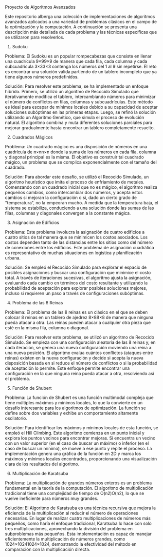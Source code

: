 Proyecto de Algoritmos Avanzados

Este repositorio alberga una colección de implementaciones de algoritmos avanzados aplicados a una variedad de problemas clásicos en el campo de la optimización y la computación. A continuación se presenta una descripción más detallada de cada problema y las técnicas específicas que se utilizaron para resolverlos.
1. Sudoku

Problema: El Sudoku es un popular rompecabezas que consiste en llenar una cuadrícula 9×99×9 de manera que cada fila, cada columna y cada subcuadrícula 3×33×3 contenga los números del 1 al 9 sin repetirse. El reto es encontrar una solución válida partiendo de un tablero incompleto que ya tiene algunos números predefinidos.

Solución: Para resolver este problema, se ha implementado un enfoque híbrido. Primero, se utilizó un algoritmo de Recocido Simulado que iterativamente modifica el tablero, intercambiando números para minimizar el número de conflictos en filas, columnas y subcuadrículas. Este método es ideal para escapar de mínimos locales debido a su capacidad de aceptar soluciones subóptimas en las primeras etapas. Luego, se refinó la solución utilizando un Algoritmo Genético, que simula el proceso de evolución natural. El algoritmo combina y muta diferentes soluciones parciales para mejorar gradualmente hasta encontrar un tablero completamente resuelto.

2. Cuadrados Mágicos

Problema: Un cuadrado mágico es una disposición de números en una cuadrícula de n×nn×n donde la suma de los números en cada fila, columna y diagonal principal es la misma. El objetivo es construir tal cuadrado mágico, un problema que se complica exponencialmente con el tamaño del cuadrado.

Solución: Para abordar este desafío, se utilizó el Recocido Simulado, un algoritmo heurístico que imita el proceso de enfriamiento de metales. Comenzando con un cuadrado inicial que no es mágico, el algoritmo realiza pequeños cambios, como intercambiar dos números, y acepta estos cambios si mejoran la configuración o si, dado un cierto grado de "temperatura", no la empeoran mucho. A medida que la temperatura baja, el sistema se estabiliza, conduciendo a una solución donde las sumas de las filas, columnas y diagonales convergen a la constante mágica.

3. Asignación de Edificios

Problema: Este problema involucra la asignación de cuatro edificios a cuatro sitios de tal manera que se minimicen los costos asociados. Los costos dependen tanto de las distancias entre los sitios como del número de conexiones entre los edificios. Este problema de asignación cuadrática es representativo de muchas situaciones en logística y planificación urbana.

Solución: Se empleó el Recocido Simulado para explorar el espacio de posibles asignaciones y buscar una configuración que minimice el costo total. A través de iteraciones sucesivas, el algoritmo ajusta la asignación, evaluando cada cambio en términos del costo resultante y utilizando la probabilidad de aceptación para explorar posibles soluciones mejores, incluso si requieren un paso a través de configuraciones subóptimas.

4. Problema de las 8 Reinas

Problema: El problema de las 8 reinas es un clásico en el que se deben colocar 8 reinas en un tablero de ajedrez 8×88×8 de manera que ninguna pueda atacar a otra. Las reinas pueden atacar a cualquier otra pieza que esté en la misma fila, columna o diagonal.

Solución: Para resolver este problema, se utilizó un algoritmo de Recocido Simulado. Se empieza con una configuración aleatoria de las 8 reinas y, en cada iteración, se genera una nueva configuración moviendo una reina a una nueva posición. El algoritmo evalúa cuántos conflictos (ataques entre reinas) existen en la nueva configuración y decide si acepta la nueva disposición basada en si reduce el número de conflictos o si la probabilidad de aceptación lo permite. Este enfoque permite encontrar una configuración en la que ninguna reina pueda atacar a otra, resolviendo así el problema.

5. Función de Shubert

Problema: La función de Shubert es una función multimodal compleja que tiene múltiples máximos y mínimos locales, lo que la convierte en un desafío interesante para los algoritmos de optimización. La función se define sobre dos variables y exhibe un comportamiento altamente oscilatorio.

Solución: Para identificar los máximos y mínimos locales de esta función, se empleó el Hill Climbing. Este algoritmo comienza en un punto inicial y explora los puntos vecinos para encontrar mejoras. Si encuentra un vecino con un valor superior (en el caso de buscar un máximo) o inferior (en el caso de buscar un mínimo), se mueve a ese punto y repite el proceso. La implementación genera una gráfica de la función en 2D y marca los máximos y mínimos locales encontrados, proporcionando una visualización clara de los resultados del algoritmo.

6. Multiplicación de Karatsuba

Problema: La multiplicación de grandes números enteros es un problema fundamental en la teoría de la computación. El algoritmo de multiplicación tradicional tiene una complejidad de tiempo de O(n2)O(n2), lo que se vuelve ineficiente para números muy grandes.

Solución: El Algoritmo de Karatsuba es una técnica recursiva que mejora la eficiencia de la multiplicación al reducir el número de operaciones necesarias. En lugar de realizar cuatro multiplicaciones de números más pequeños, como haría el enfoque tradicional, Karatsuba lo hace con solo tres multiplicaciones, aprovechando la división del problema en subproblemas más pequeños. Esta implementación es capaz de manejar eficientemente la multiplicación de números grandes, como 1024×10241024×1024, demostrando la efectividad del método en comparación con la multiplicación directa.
